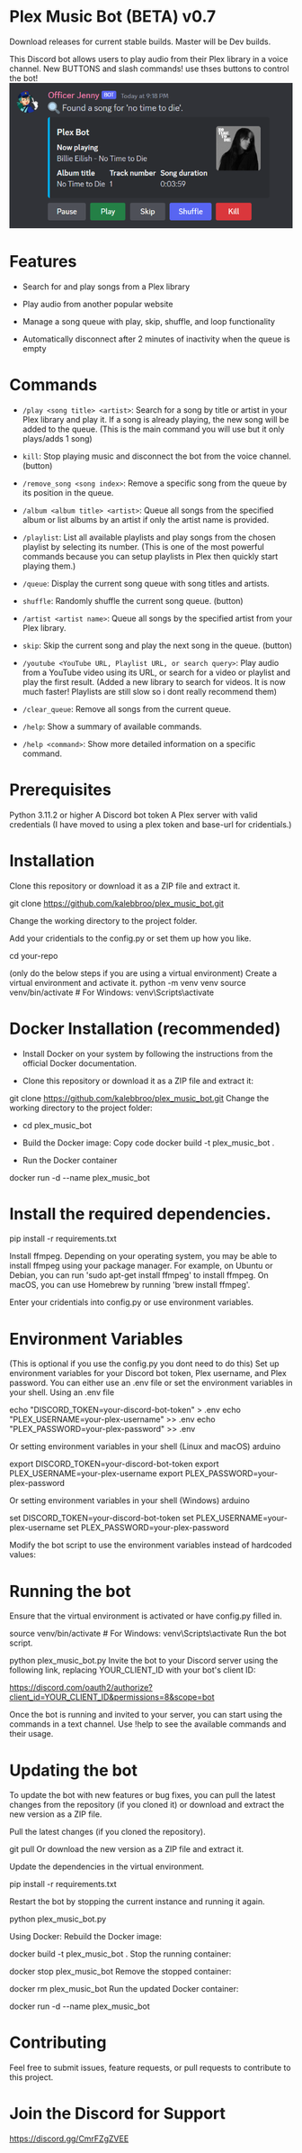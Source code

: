 # Plex Music Bot (BETA) v0.7

Download releases for current stable builds. Master will be Dev builds.

This Discord bot allows users to play audio from their Plex library in a voice channel.
New BUTTONS and slash commands! use thses buttons to control the bot!
![Now Playing!](images/buttons.PNG)

# Features
- Search for and play songs from a Plex library

- Play audio from another popular website

- Manage a song queue with play, skip, shuffle, and loop functionality

- Automatically disconnect after 2 minutes of inactivity when the queue is empty

# Commands
- `/play <song title> <artist>`: Search for a song by title or artist in your Plex library and play it. If a song is already playing, the new song will be added to the queue.
(This is the main command you will use but it only plays/adds 1 song)

- `kill`: Stop playing music and disconnect the bot from the voice channel. (button)

- `/remove_song <song index>`: Remove a specific song from the queue by its position in the queue.

- `/album <album title> <artist>`: Queue all songs from the specified album or list albums by an artist if only the artist name is provided.

- `/playlist`: List all available playlists and play songs from the chosen playlist by selecting its number.
(This is one of the most powerful commands because you can setup playlists in Plex then quickly start playing them.)

- `/queue`: Display the current song queue with song titles and artists.

- `shuffle`: Randomly shuffle the current song queue. (button)

- `/artist <artist name>`: Queue all songs by the specified artist from your Plex library.

- `skip`: Skip the current song and play the next song in the queue. (button)

- `/youtube <YouTube URL, Playlist URL, or search query>`: Play audio from a YouTube video using its URL, or search for a video or playlist and play the first result. 
(Added a new library to search for videos. It is now much faster! Playlists are still slow so i dont really recommend them)

- `/clear_queue`: Remove all songs from the current queue.

- `/help`: Show a summary of available commands.

- `/help <command>`: Show more detailed information on a specific command.

# Prerequisites
Python 3.11.2 or higher
A Discord bot token
A Plex server with valid credentials
(I have moved to using a plex token and base-url for cridentials.)

# Installation
Clone this repository or download it as a ZIP file and extract it.

git clone https://github.com/kalebbroo/plex_music_bot.git

Change the working directory to the project folder.

Add your cridentials to the config.py or set them up how you like. 

cd your-repo

(only do the below steps if you are using a virtual environment)
Create a virtual environment and activate it.
python -m venv venv
source venv/bin/activate  # For Windows: venv\Scripts\activate

# Docker Installation (recommended)
- Install Docker on your system by following the instructions from the official Docker documentation.

- Clone this repository or download it as a ZIP file and extract it:

git clone https://github.com/kalebbroo/plex_music_bot.git
Change the working directory to the project folder:

- cd plex_music_bot

- Build the Docker image:
Copy code
docker build -t plex_music_bot .

- Run the Docker container

docker run -d --name plex_music_bot

# Install the required dependencies.

pip install -r requirements.txt

Install ffmpeg. Depending on your operating system, you may be able to install ffmpeg using your package manager. For example, on Ubuntu or Debian, you can run 'sudo apt-get install ffmpeg' to install ffmpeg. On macOS, you can use Homebrew by running 'brew install ffmpeg'.

Enter your cridentials into config.py or use environment variables.

# Environment Variables
(This is optional if you use the config.py you dont need to do this)
Set up environment variables for your Discord bot token, Plex username, and Plex password. You can either use an .env file or set the environment variables in your shell.
Using an .env file

echo "DISCORD_TOKEN=your-discord-bot-token" > .env
echo "PLEX_USERNAME=your-plex-username" >> .env
echo "PLEX_PASSWORD=your-plex-password" >> .env

Or setting environment variables in your shell (Linux and macOS)
arduino

export DISCORD_TOKEN=your-discord-bot-token
export PLEX_USERNAME=your-plex-username
export PLEX_PASSWORD=your-plex-password

Or setting environment variables in your shell (Windows)
arduino

set DISCORD_TOKEN=your-discord-bot-token
set PLEX_USERNAME=your-plex-username
set PLEX_PASSWORD=your-plex-password

Modify the bot script to use the environment variables instead of hardcoded values:

# Running the bot
Ensure that the virtual environment is activated or have config.py filled in.

source venv/bin/activate  # For Windows: venv\Scripts\activate
Run the bot script.

python plex_music_bot.py
Invite the bot to your Discord server using the following link, replacing YOUR_CLIENT_ID with your bot's client ID:

https://discord.com/oauth2/authorize?client_id=YOUR_CLIENT_ID&permissions=8&scope=bot

Once the bot is running and invited to your server, you can start using the commands in a text channel. Use !help to see the available commands and their usage.

# Updating the bot
To update the bot with new features or bug fixes, you can pull the latest changes from the repository (if you cloned it) or download and extract the new version as a ZIP file.

Pull the latest changes (if you cloned the repository).

git pull
Or download the new version as a ZIP file and extract it.

Update the dependencies in the virtual environment.

pip install -r requirements.txt

Restart the bot by stopping the current instance and running it again.

python plex_music_bot.py

Using Docker:
Rebuild the Docker image:

docker build -t plex_music_bot .
Stop the running container:

docker stop plex_music_bot
Remove the stopped container:

docker rm plex_music_bot
Run the updated Docker container:

docker run -d --name plex_music_bot

# Contributing
Feel free to submit issues, feature requests, or pull requests to contribute to this project.

# Join the Discord for Support
https://discord.gg/CmrFZgZVEE